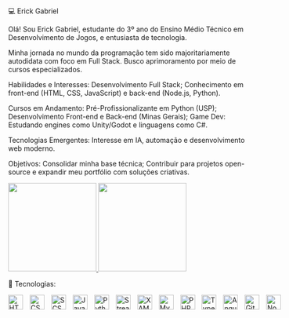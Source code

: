 💻 Erick Gabriel 

Olá! Sou Erick Gabriel, estudante do 3º ano do Ensino Médio Técnico em Desenvolvimento de Jogos, e entusiasta de tecnologia. 
 
Minha jornada no mundo da programação tem sido majoritariamente autodidata com foco em Full Stack. 
Busco aprimoramento por meio de cursos especializados.

Habilidades e Interesses:
Desenvolvimento Full Stack; Conhecimento em front-end (HTML, CSS, JavaScript) e back-end (Node.js, Python).

Cursos em Andamento:
Pré-Profissionalizante em Python (USP);
Desenvolvimento Front-end e Back-end (Minas Gerais);
Game Dev: Estudando engines como Unity/Godot e linguagens como C#.

Tecnologias Emergentes: 
Interesse em IA, automação e desenvolvimento web moderno.

Objetivos:
Consolidar minha base técnica;
Contribuir para projetos open-source e expandir meu portfólio com soluções criativas.

<div>
  <a href="https://github.com/Erick200723">
    <img height="180em" src="https://github-readme-stats.vercel.app/api?username=Erick200723&show_icons=true&theme=dracula&include_all_commits=true&count_private=true"/>
    <img height="180em" src="https://github-readme-stats.vercel.app/api/top-langs?username=Erick200723&locale=pt-br&theme=dracula&layout=compact&custom_title=Tecnologias&langs_count=8"/>
  </a>
</div>

🤖 Tecnologias:
<p style="min-width: max-content">
  <!-- HTML -->
  <img
    alt="HTML"
    title="HTML"
    width="30px"
    style="margin-right: 10px;"
    src="https://cdn.jsdelivr.net/gh/devicons/devicon@latest/icons/html5/html5-original.svg"
  />
  <!-- CSS -->
  <img
    alt="CSS"
    title="CSS"
    width="30px"
    style="margin-right: 10px;"
    src="https://cdn.jsdelivr.net/gh/devicons/devicon@latest/icons/css3/css3-original.svg"
  />
  <!-- SCSS/SASS -->
  <img
    alt="SCSS"
    title="SCSS"
    width="30px"
    style="margin-right: 10px;"
    src="https://cdn.jsdelivr.net/gh/devicons/devicon@latest/icons/sass/sass-original.svg"
  />
  <!-- JavaScript -->
  <img
    alt="JavaScript"
    title="JavaScript"
    width="30px"
    style="margin-right: 10px;"
    src="https://cdn.jsdelivr.net/gh/devicons/devicon@latest/icons/javascript/javascript-original.svg"
  />
  <!-- Python -->
  <img
    alt="Python"
    title="Python"
    width="30px"
    style="margin-right: 10px;"
    src="https://cdn.jsdelivr.net/gh/devicons/devicon@latest/icons/python/python-original.svg"
  />
  <!-- Streamlit -->
  <img
    alt="Streamlit"
    title="Streamlit"
    width="30px"
    style="margin-right: 10px;"
    src="https://cdn.jsdelivr.net/gh/devicons/devicon@latest/icons/streamlit/streamlit-original.svg"
  />
  <!-- XAMPP (Apache + MySQL + PHP) -->
  <img
    alt="XAMPP"
    title="XAMPP"
    width="30px"
    style="margin-right: 10px;"
    src="https://cdn.jsdelivr.net/gh/devicons/devicon@latest/icons/apache/apache-original.svg"
  />
  <img
    alt="MySQL"
    title="MySQL"
    width="30px"
    style="margin-right: 10px;"
    src="https://cdn.jsdelivr.net/gh/devicons/devicon@latest/icons/mysql/mysql-original.svg"
  />
  <img
    alt="PHP"
    title="PHP"
    width="30px"
    style="margin-right: 10px;"
    src="https://cdn.jsdelivr.net/gh/devicons/devicon@latest/icons/php/php-original.svg"
  />
  <!-- TypeScript -->
  <img
    alt="TypeScript"
    title="TypeScript"
    width="30px"
    style="margin-right: 10px;"
    src="https://cdn.jsdelivr.net/gh/devicons/devicon@latest/icons/typescript/typescript-original.svg"
  />
  <!-- Angular -->
  <img
    alt="Angular"
    title="Angular"
    width="30px"
    style="margin-right: 10px;"
    src="https://cdn.jsdelivr.net/gh/devicons/devicon@latest/icons/angularjs/angularjs-original.svg"
  />
  <!-- Git -->
  <img
    alt="Git"
    title="Git"
    width="30px"
    style="margin-right: 10px;"
    src="https://cdn.jsdelivr.net/gh/devicons/devicon@latest/icons/git/git-original.svg"
  />
  <!-- Node.js -->
  <img
    alt="Node.js"
    title="Node.js"
    width="30px"
    style="margin-right: 10px;"
    src="https://cdn.jsdelivr.net/gh/devicons/devicon@latest/icons/nodejs/nodejs-original.svg"
  />
</p>
